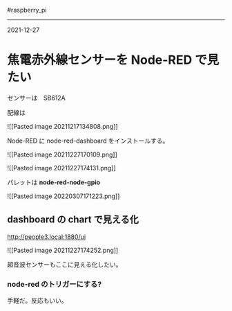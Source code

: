 #raspberry_pi

---
2021-12-27

# 焦電赤外線センサーを Node-RED で見たい

センサーは　SB612A

配線は

![[Pasted image 20211217134808.png]]



Node-RED に node-red-dashboard をインストールする。

![[Pasted image 20211227170109.png]]

![[Pasted image 20211227174131.png]]

パレットは  **node-red-node-gpio**

![[Pasted image 20220307171223.png]]


## dashboard の chart で見える化

http://people3.local:1880/ui

![[Pasted image 20211227174252.png]]


超音波センサーもここに見える化したい。

### node-red のトリガーにする?

手軽だ。反応もいい。

